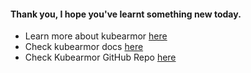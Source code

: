 #### Thank you, I hope you've learnt something new today.
- Learn more about kubearmor [here](https://kubearmor.io/)
- Check kubearmor docs [here](https://docs.kubearmor.com/kubearmor/)
- Check Kubearmor GitHub Repo [here](https://github.com/kubearmor/kubearmor)